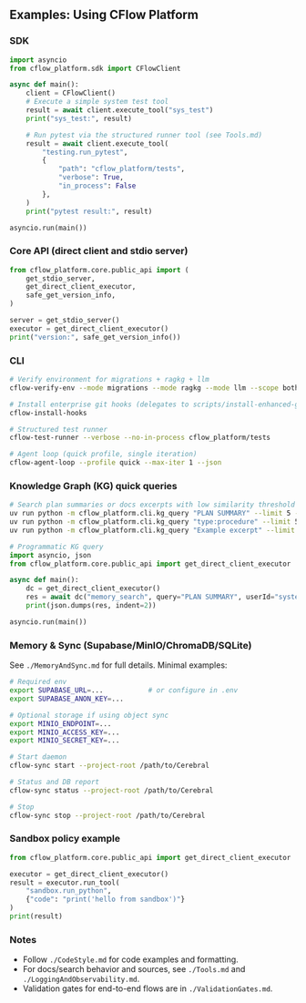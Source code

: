 ## Examples: Using CFlow Platform

### SDK

```python
import asyncio
from cflow_platform.sdk import CFlowClient

async def main():
    client = CFlowClient()
    # Execute a simple system test tool
    result = await client.execute_tool("sys_test")
    print("sys_test:", result)

    # Run pytest via the structured runner tool (see Tools.md)
    result = await client.execute_tool(
        "testing.run_pytest",
        {
            "path": "cflow_platform/tests",
            "verbose": True,
            "in_process": False
        },
    )
    print("pytest result:", result)

asyncio.run(main())
```

### Core API (direct client and stdio server)

```python
from cflow_platform.core.public_api import (
    get_stdio_server,
    get_direct_client_executor,
    safe_get_version_info,
)

server = get_stdio_server()
executor = get_direct_client_executor()
print("version:", safe_get_version_info())
```

### CLI

```bash
# Verify environment for migrations + ragkg + llm
cflow-verify-env --mode migrations --mode ragkg --mode llm --scope both

# Install enterprise git hooks (delegates to scripts/install-enhanced-git-hooks.sh)
cflow-install-hooks

# Structured test runner
cflow-test-runner --verbose --no-in-process cflow_platform/tests

# Agent loop (quick profile, single iteration)
cflow-agent-loop --profile quick --max-iter 1 --json
```

### Knowledge Graph (KG) quick queries

```bash
# Search plan summaries or docs excerpts with low similarity threshold
uv run python -m cflow_platform.cli.kg_query "PLAN SUMMARY" --limit 5 --min-score 0.0
uv run python -m cflow_platform.cli.kg_query "type:procedure" --limit 5 --min-score 0.0
uv run python -m cflow_platform.cli.kg_query "Example excerpt" --limit 5 --min-score 0.0
```

```python
# Programmatic KG query
import asyncio, json
from cflow_platform.core.public_api import get_direct_client_executor

async def main():
    dc = get_direct_client_executor()
    res = await dc("memory_search", query="PLAN SUMMARY", userId="system", limit=5, min_score=0.0)
    print(json.dumps(res, indent=2))

asyncio.run(main())
```

### Memory & Sync (Supabase/MinIO/ChromaDB/SQLite)

See `./MemoryAndSync.md` for full details. Minimal examples:

```bash
# Required env
export SUPABASE_URL=...           # or configure in .env
export SUPABASE_ANON_KEY=...

# Optional storage if using object sync
export MINIO_ENDPOINT=...
export MINIO_ACCESS_KEY=...
export MINIO_SECRET_KEY=...

# Start daemon
cflow-sync start --project-root /path/to/Cerebral

# Status and DB report
cflow-sync status --project-root /path/to/Cerebral

# Stop
cflow-sync stop --project-root /path/to/Cerebral
```

### Sandbox policy example

```python
from cflow_platform.core.public_api import get_direct_client_executor

executor = get_direct_client_executor()
result = executor.run_tool(
    "sandbox.run_python",
    {"code": "print('hello from sandbox')"}
)
print(result)
```

### Notes

- Follow `./CodeStyle.md` for code examples and formatting.
- For docs/search behavior and sources, see `./Tools.md` and `./LoggingAndObservability.md`.
- Validation gates for end-to-end flows are in `./ValidationGates.md`.


